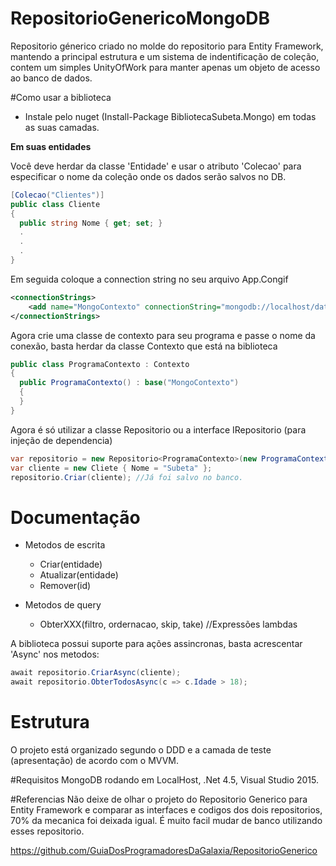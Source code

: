 # RepositorioGenericoMongoDB
Repositorio génerico criado no molde do repositorio para Entity Framework, mantendo a principal estrutura e um sistema de indentificação de coleção, contem um simples UnityOfWork para manter apenas um objeto de acesso ao banco de dados.

#Como usar a biblioteca
- Instale pelo nuget (Install-Package BibliotecaSubeta.Mongo) em todas as suas camadas.

**Em suas entidades**

Você deve herdar da classe 'Entidade' e usar o atributo 'Colecao' para especificar o nome da coleção onde os dados serão salvos no DB.
```csharp
[Colecao("Clientes")]
public class Cliente
{
  public string Nome { get; set; }
  .
  .
  .
}
```
Em seguida coloque a connection string no seu arquivo App.Congif
```xml
<connectionStrings>
    <add name="MongoContexto" connectionString="mongodb://localhost/databaseName" />
</connectionStrings>
```
Agora crie uma classe de contexto para seu programa e passe o nome da conexão, basta herdar da classe Contexto que está na biblioteca
```csharp
public class ProgramaContexto : Contexto
{
  public ProgramaContexto() : base("MongoContexto")
  {
  }
}
```
Agora é só utilizar a classe Repositorio ou a interface IRepositorio (para injeção de dependencia)
```csharp
var repositorio = new Repositorio<ProgramaContexto>(new ProgramaContexto());
var cliente = new Cliete { Nome = "Subeta" };
repositorio.Criar(cliente); //Já foi salvo no banco.
```
# Documentação
- Metodos de escrita
  * Criar(entidade)
  * Atualizar(entidade)
  * Remover(id)

- Metodos de query
  * ObterXXX(filtro, ordernacao, skip, take) //Expressões lambdas

A biblioteca possui suporte para ações assincronas, basta acrescentar 'Async' nos metodos:
```csharp
await repositorio.CriarAsync(cliente);
await repositorio.ObterTodosAsync(c => c.Idade > 18);
```

# Estrutura
O projeto está organizado segundo o DDD e a camada de teste (apresentação) de acordo com o MVVM.

#Requisitos
MongoDB rodando em LocalHost, .Net 4.5, Visual Studio 2015.

#Referencias
Não deixe de olhar o projeto do Repositorio Generico para Entity Framework e comparar as interfaces e codigos dos dois repositorios, 70% da mecanica foi deixada igual. É muito facil mudar de banco utilizando esses repositorio.

https://github.com/GuiaDosProgramadoresDaGalaxia/RepositorioGenerico
